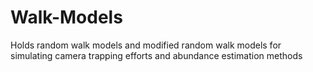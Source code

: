 # Walk-Models
Holds random walk models and modified random walk models for simulating camera trapping efforts and abundance estimation methods
